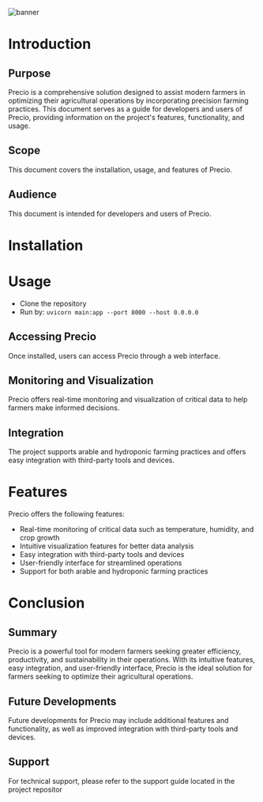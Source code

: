 ![banner](https://user-images.githubusercontent.com/76394506/222950283-fcc97ccc-d39b-4c47-a2cb-87569b960b44.png)


# Introduction
## Purpose
Precio is a comprehensive solution designed to assist modern farmers in optimizing their agricultural operations by incorporating precision farming practices. This document serves as a guide for developers and users of Precio, providing information on the project's features, functionality, and usage.
## Scope
This document covers the installation, usage, and features of Precio.
## Audience
This document is intended for developers and users of Precio.
# Installation

# Usage
 - Clone the repository
 - Run by:
    ```uvicorn main:app --port 8000 --host 0.0.0.0```
## Accessing Precio
Once installed, users can access Precio through a web interface.
## Monitoring and Visualization
Precio offers real-time monitoring and visualization of critical data to help farmers make informed decisions.
## Integration
The project supports arable and hydroponic farming practices and offers easy integration with third-party tools and devices.
# Features
Precio offers the following features:
- Real-time monitoring of critical data such as temperature, humidity, and crop growth
- Intuitive visualization features for better data analysis
- Easy integration with third-party tools and devices
- User-friendly interface for streamlined operations
- Support for both arable and hydroponic farming practices
# Conclusion
## Summary
Precio is a powerful tool for modern farmers seeking greater efficiency, productivity, and sustainability in their operations. With its intuitive features, easy integration, and user-friendly interface, Precio is the ideal solution for farmers seeking to optimize their agricultural operations.
## Future Developments
Future developments for Precio may include additional features and functionality, as well as improved integration with third-party tools and devices.
## Support
For technical support, please refer to the support guide located in the project repositor
